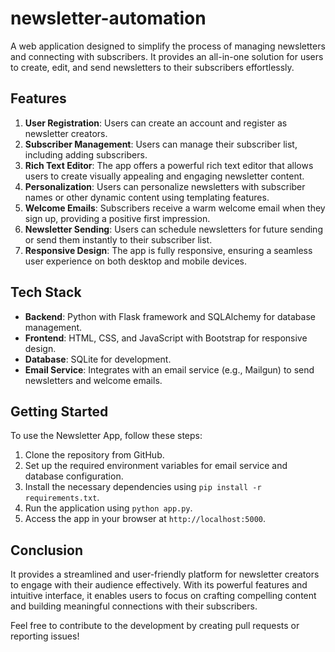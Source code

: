 # newsletter-automation

A web application designed to simplify the process of managing newsletters and connecting with subscribers. It provides an all-in-one solution for users to create, edit, and send newsletters to their subscribers effortlessly.

## Features

1. **User Registration**: Users can create an account and register as newsletter creators.
2. **Subscriber Management**: Users can manage their subscriber list, including adding subscribers.
3. **Rich Text Editor**: The app offers a powerful rich text editor that allows users to create visually appealing and engaging newsletter content.
4. **Personalization**: Users can personalize newsletters with subscriber names or other dynamic content using templating features.
5. **Welcome Emails**: Subscribers receive a warm welcome email when they sign up, providing a positive first impression.
6. **Newsletter Sending**: Users can schedule newsletters for future sending or send them instantly to their subscriber list.
7. **Responsive Design**: The app is fully responsive, ensuring a seamless user experience on both desktop and mobile devices.

## Tech Stack

- **Backend**: Python with Flask framework and SQLAlchemy for database management.
- **Frontend**: HTML, CSS, and JavaScript with Bootstrap for responsive design.
- **Database**: SQLite for development.
- **Email Service**: Integrates with an email service (e.g., Mailgun) to send newsletters and welcome emails.

## Getting Started

To use the Newsletter App, follow these steps:

1. Clone the repository from GitHub.
2. Set up the required environment variables for email service and database configuration.
3. Install the necessary dependencies using `pip install -r requirements.txt`.
4. Run the application using `python app.py`.
5. Access the app in your browser at `http://localhost:5000`.

## Conclusion

It provides a streamlined and user-friendly platform for newsletter creators to engage with their audience effectively. With its powerful features and intuitive interface, it enables users to focus on crafting compelling content and building meaningful connections with their subscribers.

Feel free to contribute to the development by creating pull requests or reporting issues!
